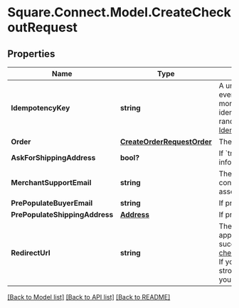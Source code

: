 # Square.Connect.Model.CreateCheckoutRequest
## Properties

Name | Type | Description | Notes
------------ | ------------- | ------------- | -------------
**IdempotencyKey** | **string** | A unique string that identifies this checkout among others you&#39;ve created. It can be any valid string but must be unique for every order sent to Square Checkout for a given location ID.  The idempotency key is used to avoid processing the same order more than once. If you&#39;re unsure whether a particular checkout was created successfully, you can reattempt it with the same idempotency key and all the same other parameters without worrying about creating duplicates.  We recommend using a random number/string generator native to the language you are working in to generate strings for your idempotency keys.  See [Idempotency keys](#idempotencykeys) for more information. | 
**Order** | [**CreateOrderRequestOrder**](CreateOrderRequestOrder.md) | The order including line items to be checked out. | 
**AskForShippingAddress** | **bool?** | If &#x60;true&#x60;, Square Checkout will collect shipping information on your behalf and store that information with the transaction information in your Square Dashboard.  Default is &#x60;false&#x60;. | [optional] 
**MerchantSupportEmail** | **string** | The email address to display on the Square Checkout confirmation page and confirmation email that the buyer can use to contact the merchant.  If this value is not set, the confirmation page and email will display the primary email address associated with the merchant&#39;s Square account.  Default is unset. | [optional] 
**PrePopulateBuyerEmail** | **string** | If provided, the buyer&#39;s email is pre-populated on the checkout page as an editable text field.  Default is unset. | [optional] 
**PrePopulateShippingAddress** | [**Address**](Address.md) | If provided, the buyer&#39;s shipping info is pre-populated on the checkout page as editable text fields.  Default is unset. | [optional] 
**RedirectUrl** | **string** | The URL to redirect to after checkout is completed with &#x60;checkoutId&#x60;, Square&#39;s &#x60;orderId&#x60;, &#x60;transactionId&#x60;, and &#x60;referenceId&#x60; appended as URL parameters. For example, if the provided redirect_url is &#x60;http://www.example.com/order-complete&#x60;, a successful transaction redirects the customer to:  &#x60;http://www.example.com/order-complete?checkoutId&#x3D;xxxxxx&amp;orderId&#x3D;xxxxxx&amp;referenceId&#x3D;xxxxxx&amp;transactionId&#x3D;xxxxxx&#x60;  If you do not provide a redirect URL, Square Checkout will display an order confirmation page on your behalf; however Square strongly recommends that you provide a redirect URL so you can verify the transaction results and finalize the order through your existing/normal confirmation workflow.  Default is unset. | [optional] 



[[Back to Model list]](../README.md#documentation-for-models) [[Back to API list]](../README.md#documentation-for-api-endpoints) [[Back to README]](../README.md)

